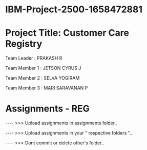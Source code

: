 # IBM-Project-2500-1658472881


# Project Title: Customer Care Registry

Team Leader : PRAKASH R

Team Member 1 : JETSON CYRUS J 

Team Member 2 : SELVA YOGIRAM

Team Member 3 : MARI SARAVANAN P


# Assignments - REG

---- >>> Upload assignments in assignments folder..

---- >>> Upload assignments in your " respective folders "..

---- >>> Dont commit or delete other's folder..
